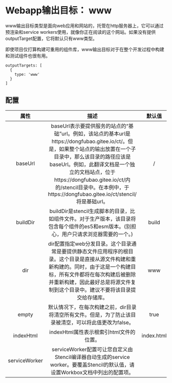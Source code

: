 # Webapp输出目标： www

www输出目标类型是面向web应用和网站的，托管在http服务器上，它可以通过预渲染和service workers使用，就像你正在阅读的这个网站。如果没有提供outputTarget配置，它将默认只有www类型。

即使项目仅打算构建可重用的组件库，www输出目标对于在整个开发过程中构建和测试组件也很有用。

```
outputTargets: [
  {
    type: 'www'
  }
]
```

## 配置


|   属性     |                 描述 |                   默认值 | 
| :----:       | :----:              | :----:                    |
|baseUrl |  baseUrl表示要提供服务的站点的“基础”url。例如，该站点的基本url是https://dongfubao.gitee.io/ct/。但是，如果整个站点的输出放置在一个子目录中，那么该目录的路径应该是baseUrl。例如，此翻译文档是一个独立的文档站点，位于https://dongfubao.gitee.io/ct/内的/stencil目录中。在本例中，于https://dongfubao.gitee.io/ct/stencil/将是基础url。   | / | 
|buildDir | buildDir是stencil生成脚本的目录，比如组件文件。对于生产版本，该目录将包含每个组件的es5和esm版本。(别担心，用户只请求浏览器需要的一个。)    | build | 
|dir |   dir配置指定web分发目录。这个目录通常是要提供静态文件应用程序的根目录。这个目录是直接从源文件构建和重新构建的。同时，由于这是一个构建目标，所有文件都将在每次构建后被删除并重新构建，因此最好总是将源文件复制到这个目录中。建议不要将该目录提交给存储库。  | www | 
| empty|  默认情况下，在每次构建之前，dir目录将清空所有文件。但是，为了防止该目录被清空，可以将此值更改为false。   | true | 
|indexHtml |  indexHtml属性表示根索引html文件的位置。   | index.html | 
|serviceWorker |  serviceWorker配置可让您自定义由Stencil编译器自动生成的service worker。要覆盖Stencil的默认值，请设置Workbox文档中列出的配置项。   |  | 
